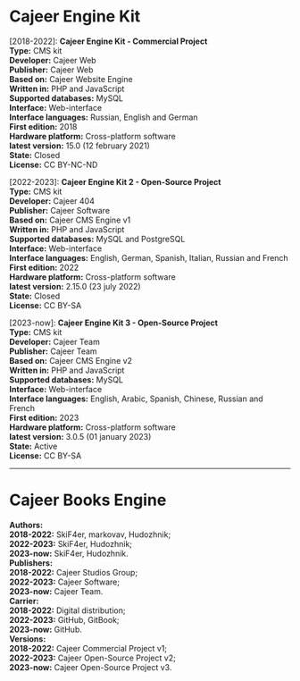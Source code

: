 #  Cajeer Engine Kit

[2018-2022]: **Cajeer Engine Kit - Commercial Project**<br>
**Type:** CMS kit<br>
**Developer:** Cajeer Web<br>
**Publisher:** Cajeer Web<br>
**Based on:** Cajeer Website Engine<br>
**Written in:** PHP and JavaScript<br>
**Supported databases:** MySQL<br>
**Interface:** Web-interface<br>
**Interface languages:** Russian, English and German<br>
**First edition:** 2018<br>
**Hardware platform:** Cross-platform software<br>
**latest version:** 15.0 (12 february 2021)<br>
**State:** Closed<br>
**License:** CC BY-NC-ND

[2022-2023]: **Cajeer Engine Kit 2 - Open-Source Project**<br>
**Type:** CMS kit<br>
**Developer:** Cajeer 404<br>
**Publisher:** Cajeer Software<br>
**Based on:** Cajeer CMS Engine v1<br>
**Written in:** PHP and JavaScript<br>
**Supported databases:** MySQL and PostgreSQL<br>
**Interface:** Web-interface<br>
**Interface languages:** English, German, Spanish, Italian, Russian and French<br>
**First edition:** 2022<br>
**Hardware platform:** Cross-platform software<br>
**latest version:** 2.15.0 (23 july 2022)<br>
**State:** Closed<br>
**License:** CC BY-SA 

[2023-now]: **Cajeer Engine Kit 3 - Open-Source Project**<br>
**Type:** CMS kit<br>
**Developer:** Cajeer Team<br>
**Publisher:** Cajeer Team<br>
**Based on:** Cajeer CMS Engine v2<br>
**Written in:** PHP and JavaScript<br>
**Supported databases:** MySQL<br>
**Interface:** Web-interface<br>
**Interface languages:** English, Arabic, Spanish, Chinese, Russian and French<br>
**First edition:** 2023<br>
**Hardware platform:** Cross-platform software<br>
**latest version:** 3.0.5 (01 january 2023)<br>
**State:** Active<br>
**License:** CC BY-SA 

____

#  Cajeer Books Engine

**Authors:**<br>
**2018-2022:** SkiF4er, markovav, Hudozhnik;<br>
**2022-2023:** SkiF4er, Hudozhnik;<br>
**2023-now:** SkiF4er, Hudozhnik.<br>
**Publishers:**<br>
**2018-2022:** Cajeer Studios Group;<br>
**2022-2023:** Cajeer Software;<br>
**2023-now:** Cajeer Team.<br>
**Carrier:**<br>
**2018-2022:** Digital distribution;<br>
**2022-2023:** GitHub, GitBook;<br>
**2023-now:** GitHub.<br>
**Versions:**<br>
**2018-2022:** Cajeer Commercial Project v1;<br>
**2022-2023:** Cajeer Open-Source Project v2;<br>
**2023-now:** Cajeer Open-Source Project v3.
